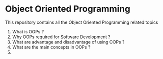 # Object Oriented Programming
This repository contains all the Object Oriented Programming related topics


1. What is OOPs ?
2. Why OOPs required for Software Development ?
3. What are advantage and disadvantage of using OOPs ?
4. What are the main concepts in OOPs ?
5. 

